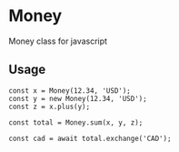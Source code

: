 # Money
Money class for javascript

## Usage
```
const x = Money(12.34, 'USD');
const y = new Money(12.34, 'USD');
const z = x.plus(y);

const total = Money.sum(x, y, z);

const cad = await total.exchange('CAD');
```
